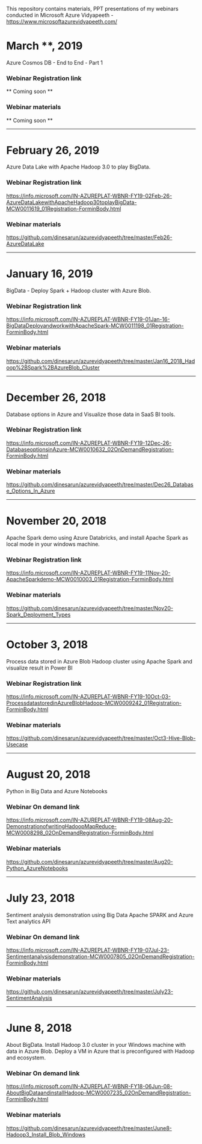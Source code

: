 This repository contains materials, PPT presentations of my webinars conducted in Microsoft Azure Vidyapeeth - https://www.microsoftazurevidyapeeth.com/

# March **, 2019
Azure Cosmos DB - End to End - Part 1
### Webinar Registration link
** Coming soon **
### Webinar materials
** Coming soon **

----------------------------------------------------------------------------------------------------------------------------------------

# February 26, 2019
Azure Data Lake with Apache Hadoop 3.0 to play BigData.
### Webinar Registration link
https://info.microsoft.com/IN-AZUREPLAT-WBNR-FY19-02Feb-26-AzureDataLakewithApacheHadoop30toplayBigData-MCW0011619_01Registration-ForminBody.html 
### Webinar materials
https://github.com/dinesarun/azurevidyapeeth/tree/master/Feb26-AzureDataLake 

----------------------------------------------------------------------------------------------------------------------------------------

# January 16, 2019
BigData - Deploy Spark + Hadoop cluster with Azure Blob.
### Webinar Registration link
https://info.microsoft.com/IN-AZUREPLAT-WBNR-FY19-01Jan-16-BigDataDeployandworkwithApacheSpark-MCW0011198_01Registration-ForminBody.html 
### Webinar materials
https://github.com/dinesarun/azurevidyapeeth/tree/master/Jan16_2018_Hadoop%2BSpark%2BAzureBlob_Cluster 

----------------------------------------------------------------------------------------------------------------------------------------

# December 26, 2018
Database options in Azure and Visualize those data in SaaS BI tools.
### Webinar Registration link
https://info.microsoft.com/IN-AZUREPLAT-WBNR-FY19-12Dec-26-DatabaseoptionsinAzure-MCW0010632_02OnDemandRegistration-ForminBody.html
### Webinar materials
https://github.com/dinesarun/azurevidyapeeth/tree/master/Dec26_Database_Options_In_Azure

----------------------------------------------------------------------------------------------------------------------------------------

# November 20, 2018
Apache Spark demo using Azure Databricks, and install Apache Spark as local mode in your windows machine.
### Webinar Registration link
https://info.microsoft.com/IN-AZUREPLAT-WBNR-FY19-11Nov-20-ApacheSparkdemo-MCW0010003_01Registration-ForminBody.html
### Webinar materials
https://github.com/dinesarun/azurevidyapeeth/tree/master/Nov20-Spark_Deployment_Types

----------------------------------------------------------------------------------------------------------------------------------------

# October 3, 2018
Process data stored in Azure Blob Hadoop cluster using Apache Spark and visualize result in Power BI
### Webinar Registration link
https://info.microsoft.com/IN-AZUREPLAT-WBNR-FY19-10Oct-03-ProcessdatastoredinAzureBlobHadoop-MCW0009242_01Registration-ForminBody.html
### Webinar materials
https://github.com/dinesarun/azurevidyapeeth/tree/master/Oct3-Hive-Blob-Usecase

----------------------------------------------------------------------------------------------------------------------------------------

# August 20, 2018
Python in Big Data and Azure Notebooks
### Webinar On demand link
https://info.microsoft.com/IN-AZUREPLAT-WBNR-FY19-08Aug-20-DemonstrationofwritingHadoopMapReduce-MCW0008298_02OnDemandRegistration-ForminBody.html
### Webinar materials
https://github.com/dinesarun/azurevidyapeeth/tree/master/Aug20-Python_AzureNotebooks

----------------------------------------------------------------------------------------------------------------------------------------

# July 23, 2018
Sentiment analysis demonstration using Big Data Apache SPARK and Azure Text analytics API
### Webinar On demand link 
https://info.microsoft.com/IN-AZUREPLAT-WBNR-FY19-07Jul-23-Sentimentanalysisdemonstration-MCW0007805_02OnDemandRegistration-ForminBody.html
### Webinar materials
https://github.com/dinesarun/azurevidyapeeth/tree/master/July23-SentimentAnalysis

----------------------------------------------------------------------------------------------------------------------------------------

# June 8, 2018
About BigData. Install Hadoop 3.0 cluster in your Windows machine with data in Azure Blob. Deploy a VM in Azure that is preconfigured with Hadoop and ecosystem.
### Webinar On demand link
https://info.microsoft.com/IN-AZUREPLAT-WBNR-FY18-06Jun-08-AboutBigDataandinstallHadoop-MCW0007235_02OnDemandRegistration-ForminBody.html
### Webinar materials
https://github.com/dinesarun/azurevidyapeeth/tree/master/June8-Hadoop3_Install_Blob_Windows 